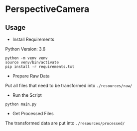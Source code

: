 # PerspectiveCamera



## Usage 
- Install Requirements

Python Version: 3.6
```commandline
python -m venv venv
source venv/bin/activate
pip install -r requirements.txt
```

- Prepare Raw Data

Put all files that need to be transformed into `./resources/raw/`

- Run the Script
```commandline
python main.py
```

- Get Processed Files

The transformed data are put into `./resources/processed/`